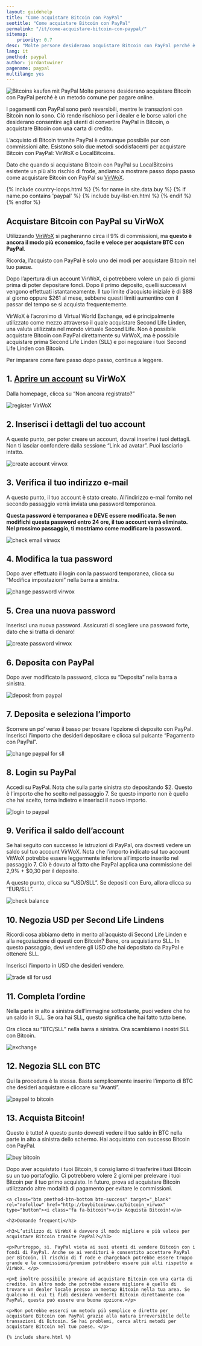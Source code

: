 ```yaml
---
layout: guidehelp
title: "Come acquistare Bitcoin con PayPal"
seotitle: "Come acquistare Bitcoin con PayPal"
permalink: "/it/come-acquistare-bitcoin-con-paypal/"
sitemap:
    priority: 0.7
desc: "Molte persone desiderano acquistare Bitcoin con PayPal perché è un metodo comune per pagare online. "  
lang: it
pmethod: paypal
author: jordantuwiner
pagename: paypal
multilang: yes
---
```

<div class="col-sm-12">

<p><img class="img-responsive halfimg-right" alt="Bitcoins kaufen mit PayPal" src="/img/icons/sepa.png"> Molte persone desiderano acquistare Bitcoin con PayPal perché è un metodo comune per pagare online. </p>

<p>I pagamenti con PayPal sono però reversibili, mentre le transazioni con Bitcoin non lo sono. Ciò rende rischioso per i dealer e le borse valori che desiderano consentire agli utenti di convertire PayPal in Bitcoin, o acquistare Bitcoin con una carta di credito.</p>

<p>L’acquisto di Bitcoin tramite PayPal è comunque possibile pur con commissioni alte. Esistono solo due metodi soddisfacenti per acquistare Bitcoin con PayPal: VirWoX o LocalBitcoins. </p>
 
<p>Dato che quando si acquistano Bitcoin con PayPal su LocalBitcoins esistente un più alto rischio di frode, andiamo a mostrare passo dopo passo come acquistare Bitcoin con PayPal su <a href="http://buybitcoinww.co/bitcoin_virwox" rel="nofollow" target="_blank">VirWoX</a>.</p>

</div>

<div class="col-sm-12">
	{% include country-loops.html %}
	{% for name in site.data.buy %}
	{% if name.po contains 'paypal' %}
	{% include buy-list-en.html %}
	{% endif %}
	{% endfor %}
</div>

<div class="col-sm-12 small-large-break">
</div>


<div class="col-xs-12">
<h2 class="pp-header">Acquistare Bitcoin con PayPal su VirWoX</h2>

<p>Utilizzando <a href="http://buybitcoinww.co/bitcoin_virwox" rel="nofollow" target="_blank">VirWoX</a> si pagheranno circa il 9% di commissioni, ma <b>questo è ancora il modo più economico, facile e veloce per acquistare BTC con PayPal</b>. </p> 

<p>Ricorda, l’acquisto con PayPal è solo uno dei modi per acquistare Bitcoin nel tuo paese. </p>

<p>Dopo l’apertura di un account VirWoX, ci potrebbero volere un paio di giorni prima di poter depositare fondi. Dopo il primo deposito, quelli successivi vengono effettuati istantaneamente. Il tuo limite d’acquisto iniziale è di $88 al giorno oppure $261 al mese, sebbene questi limiti aumentino con il passar del tempo se si acquista frequentemente. </p>

<p>VirWoX è l’acronimo di Virtual World Exchange, ed è principalmente utilizzato come mezzo attraverso il quale acquistare Second Life Linden, una valuta utilizzata nel mondo virtuale Second Life. Non è possibile acquistare Bitcoin con PayPal direttamente su VirWoX, ma è possibile acquistare prima Second Life Linden (SLL) e poi negoziare i tuoi Second Life Linden con Bitcoin.</p>

<p>Per imparare come fare passo dopo passo, continua a leggere. </p>

<h2>1. <a href="http://buybitcoinww.co/bitcoin_virwox" rel="nofollow" target="_blank">Aprire un account</a> su VirWoX</h2> 

<p>Dalla homepage, clicca su “Non ancora registrato?”</p> 

<p><img src="/img/paypaltobtc/1.png" alt="register VirWoX" class="img-responsive kb-helper" /></p> 

<h2 id="enter-the-details-for-your-account">2. Inserisci i dettagli del tuo account</h2> 

<p>A questo punto, per poter creare un account, dovrai inserire i tuoi dettagli. Non ti lasciar confondere dalla sessione “Link ad avatar”. Puoi lasciarlo intatto. </p> 

<p><img src="/img/paypaltobtc/2.png" alt="create account virwox" class="img-responsive kb-helper" /></p> 

<h2 id="check-your-email">3. Verifica il tuo indirizzo e-mail</h2> 

<p>A questo punto, il tuo account è stato creato. All’indirizzo e-mail fornito nel secondo passaggio verrà inviata una password temporanea. </p> 

<p><strong>Questa password è temporanea e DEVE essere modificata. Se non modifichi questa password entro 24 ore, il tuo account verrà eliminato. Nel prossimo passaggio, ti mostriamo come modificare la password.</strong></p> 

<p><img src="/img/paypaltobtc/3.png" alt="check email virwox" class="img-responsive kb-helper" /></p> 

<h2 id="change-your-password">4. Modifica la tua password</h2> 

<p>Dopo aver effettuato il login con la password temporanea, clicca su “Modifica impostazioni” nella barra a sinistra. </p> 

<p><img src="/img/paypaltobtc/4.png" alt="change password virwox" class="img-responsive kb-helper" /></p> 

<h2 id="create-a-new-password">5. Crea una nuova password</h2> 

<p>Inserisci una nuova password. Assicurati di scegliere una password forte, dato che si tratta di denaro! </p> 

<p><img src="/img/paypaltobtc/5.png" alt="create password virwox" class="img-responsive kb-helper" /></p> 

<h2 id="deposit-from-paypal">6. Deposita con PayPal</h2> 

<p>Dopo aver modificato la password, clicca su “Deposita” nella barra a sinistra. </p> 

<p><img src="/img/paypaltobtc/6.png" alt="deposit from paypal" class="img-responsive kb-helper" /></p> 

<h2 id="deposit-and-select-amount">7. Deposita e seleziona l’importo</h2> 

<p>Scorrere un po’ verso il basso per trovare l’opzione di deposito con PayPal. Inserisci l’importo che desideri depositare e clicca sul pulsante “Pagamento con PayPal”. </p> 

<p><img src="/img/paypaltobtc/7.png" alt="change paypal for sll" class="img-responsive kb-helper" /></p> 

<h2 id="login-to-paypal">8. Login su PayPal</h2> 

<p>Accedi su PayPal. Nota che sulla parte sinistra sto depositando $2. Questo è l’importo che ho scelto nel passaggio 7. Se questo importo non è quello che hai scelto, torna indietro e inserisci il nuovo importo. </p> 

<p><img src="/img/paypaltobtc/8.png" alt="login to paypal" class="img-responsive kb-helper" /></p> 

<h2 id="verify-acccount-balance">9. Verifica il saldo dell’account</h2> 

<p>Se hai seguito con successo le istruzioni di PayPal, ora dovresti vedere un saldo sul tuo account VirWoX. Nota che l’importo indicato sul tuo account VitWoX potrebbe essere leggermente inferiore all’importo inserito nel passaggio 7. Ciò è dovuto al fatto che PayPal applica una commissione del 2,9% + $0,30 per il deposito. </p> 

<p>A questo punto, clicca su “USD/SLL”. Se depositi con Euro, allora clicca su “EUR/SLL”. </p> 

<p><img src="/img/paypaltobtc/9.png" alt="check balance" class="img-responsive kb-helper" /></p> 

<h2 id="trade-usd-for-second-life-lindens">10. Negozia USD per Second Life Lindens</h2> 

<p>Ricordi cosa abbiamo detto in merito all’acquisto di Second Life Linden e alla negoziazione di questi con Bitcoin? Bene, ora acquistiamo SLL. In questo passaggio, devi vendere gli USD che hai depositato da PayPal e ottenere SLL. </p> 

<p>Inserisci l’importo in USD che desideri vendere. </p> 

<p><img src="/img/paypaltobtc/10.png" alt="trade sll for usd" class="img-responsive kb-helper" /></p> 

<h2 id="complete-order">11. Completa l’ordine</h2> 

<p>Nella parte in alto a sinistra dell’immagine sottostante, puoi vedere che ho un saldo in SLL. Se ora hai SLL, questo significa che hai fatto tutto bene.  </p> 

<p>Ora clicca su “BTC/SLL” nella barra a sinistra. Ora scambiamo i nostri SLL con Bitcoin. </p> 

<p><img src="/img/paypaltobtc/11.png" alt="exchange" class="img-responsive kb-helper" /></p> 

<h2 id="trade-sll-for-btc">12. Negozia SLL con BTC</h2> 

<p>Qui la procedura è la stessa. Basta semplicemente inserire l’importo di BTC che desideri acquistare e cliccare su “Avanti”. </p> 

<p><img src="/img/paypaltobtc/12.png" alt="paypal to bitcoin" class="img-responsive kb-helper" /></p> 

<h2 id="buy-bitcoin">13. Acquista Bitcoin!</h2> 

<p>Questo è tutto! A questo punto dovresti vedere il tuo saldo in BTC nella parte in alto a sinistra dello schermo. Hai acquistato con successo Bitcoin con PayPal. </p> 

<p><img src="/img/paypaltobtc/13.png" alt="buy bitcoin" class="img-responsive kb-helper" /></p> 

<p>Dopo aver acquistato i tuoi Bitcoin, ti consigliamo di trasferire i tuoi Bitcoin su un tuo portafoglio. Ci potrebbero volere 2 giorni per prelevare i tuoi Bitcoin per il tuo primo acquisto. In futuro, prova ad acquistare Bitcoin utilizzando altre modalità di pagamento per evitare le commissioni. </p> 
	
	<a class="btn pmethod-btn-bottom btn-success" target="_blank" rel="nofollow" href="http://buybitcoinww.co/bitcoin_virwox" type="button"><i class="fa fa-bitcoin"></i> Acquista Bitcoin!</a>
	
	<h2>Domande frequenti</h2>
	
	<h3>L’utilizzo di VirWoX è davvero il modo migliore e più veloce per acquistare Bitcoin tramite PayPal?</h3>
	
	<p>Purtroppo, sì. PayPal vieta ai suoi utenti di vendere Bitcoin con i fondi di PayPal. Anche se ai venditori è consentito accettare PayPal per Bitcoin, il rischio di f rode e chargeback potrebbe essere troppo grande e le commissioni/premium potrebbero essere più alti rispetto a VirWoX. </p>
	
	<p>È inoltre possibile provare ad acquistare Bitcoin con una carta di credito. Un altro modo che potrebbe essere migliore è quello di trovare un dealer locale presso un meetup Bitcoin nella tua area. Se qualcuno di cui ti fidi desidera venderti Bitcoin direttamente con PayPal, questa può essere una buona opzione.</p>
	
	<p>Non potrebbe esserci un metodo più semplice e diretto per acquistare Bitcoin con PayPal grazie alla natura irreversibile delle transazioni di Bitcoin. Se hai problemi, cerca altri metodi per acquistare Bitcoin nel tuo paese. </p>
	
	{% include share.html %}
</div>